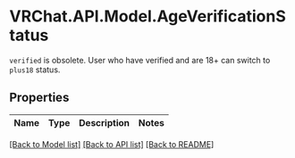 # VRChat.API.Model.AgeVerificationStatus
`verified` is obsolete.  User who have verified and are 18+ can switch to `plus18` status. 

## Properties

Name | Type | Description | Notes
------------ | ------------- | ------------- | -------------

[[Back to Model list]](../README.md#documentation-for-models) [[Back to API list]](../README.md#documentation-for-api-endpoints) [[Back to README]](../README.md)

